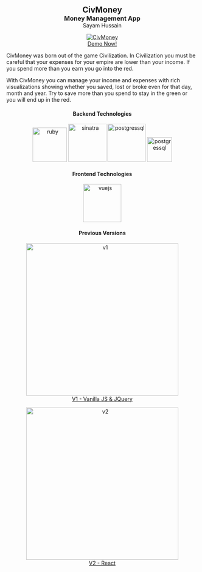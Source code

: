 <section align="center"><h2 style="margin:0">CivMoney</h2></section>
<section align="center"><h3 style="margin:0">Money Management App</h3></section>
<section align="center">Sayam Hussain</section>

<section align="center">
<a href="https://www.civmoney.com">
<figure>
<img src="https://i.imgur.com/oSDhmxl.gif" alt="CivMoney">
<figcaption>Demo Now!</figcaption>
<figure>
</a>
</section>

CivMoney was born out of the game Civilization. In Civilization you must be careful that your expenses for your empire are lower than your income. If you spend more than you earn you go into the red.

With CivMoney you can manage your income and expenses with rich visualizations showing whether you saved, lost or broke even for that day, month and year. Try to save more than you spend to stay in the green or you will end up in the red.

<section align="center">
<h4>Backend Technologies</h4>
<img src="https://upload.wikimedia.org/wikipedia/commons/7/73/Ruby_logo.svg" alt="ruby" width="90px"/>
<img src="https://i.imgur.com/HySW3PT.png" alt="sinatra" width="100px"/>
<img src="https://upload.wikimedia.org/wikipedia/commons/2/29/Postgresql_elephant.svg" alt="postgressql" width="100px"/>
<img src="https://i.imgur.com/Q83DOz3.png" alt="postgressql" width="65px"/>
</section>

<section align="center">
<h4>Frontend Technologies</h4>
<img src="https://upload.wikimedia.org/wikipedia/commons/9/95/Vue.js_Logo_2.svg" alt="vuejs" width="100px"/>
</section>

<section align="center">
<h4>Previous Versions</h4>
<a href="https://civmoneyv1.herokuapp.com" title="v1">
<figure>
<img src="https://i.imgur.com/9QSq30J.png" alt="v1" width="400px" />
<figcaption>V1 - Vanilla JS & JQuery</figcaption>
</figure>
<a href="https://civmoney-react.herokuapp.com" title="v2">
<figure>
<img src="https://i.imgur.com/TcAZAOp.png" alt="v2" width="400px" />
<figcaption>V2 - React</figcaption>
</figure>
</a>
</section>
